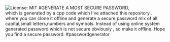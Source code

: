 ![License: MIT](https://img.shields.io/badge/License-MIT-yellow.svg)
#GENERATE A MOST SECURE PASSWORD,  
which is generated by a cpp code which I've attached this repository .
where you can clone it offline and generate a secure password mix of all capital,small letters,numbers and symbols.
Instead of using online system generated password which is not secure obviously ,
so make it offline.
Hope you find a secure password.
#passwordgenerator 
